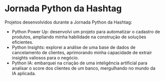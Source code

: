 # Jornada Python da Hashtag

Projetos desenvolvidos durante a Jornada Python da Hashtag:

* Python Power Up: desenvolvi um projeto para automatizar o cadastro de produtos, ampliando minha habilidade na construção de soluções eficientes.
* Python Insights: explorei a análise de uma base de dados de cancelamento de clientes, aprimorando minha capacidade de extrair insights valiosos para o negócio.
* Python IA: embarquei na criação de uma inteligência artificial para analisar o score dos clientes de um banco, mergulhando no mundo da IA aplicada.
